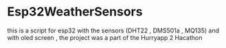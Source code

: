 # Esp32WeatherSensors
this is a script for esp32 with the sensors  (DHT22 , DMS501a , MQ135) and with oled screen , the project was a part of the Hurryapp 2 Hacathon 
